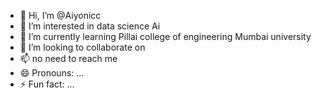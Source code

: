 - 👋 Hi, I’m @Aiyonicc
- 👀 I’m interested in data science Ai
- 🌱 I’m currently learning Pillai college of engineering Mumbai university
- 💞️ I’m looking to collaborate on 
- 📫 no need to reach me 
- 😄 Pronouns: ...
- ⚡ Fun fact: ...

<!---
Aiyonicc/Aiyonicc is a ✨ special ✨ repository because its `README.md` (this file) appears on your GitHub profile.
You can click the Preview link to take a look at your changes.
--->
